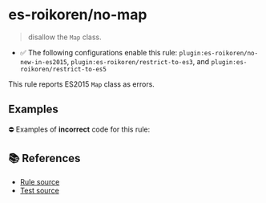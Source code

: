 # es-roikoren/no-map
> disallow the `Map` class.

- ✅ The following configurations enable this rule: `plugin:es-roikoren/no-new-in-es2015`, `plugin:es-roikoren/restrict-to-es3`, and `plugin:es-roikoren/restrict-to-es5`

This rule reports ES2015 `Map` class as errors.

## Examples

⛔ Examples of **incorrect** code for this rule:

<eslint-playground type="bad" code="/*eslint es-roikoren/no-map: error */
let map = new Map()
" />

## 📚 References

- [Rule source](https://github.com/roikoren755/eslint-plugin-es/blob/v0.0.0/src/rules/no-map.ts)
- [Test source](https://github.com/roikoren755/eslint-plugin-es/blob/v0.0.0/tests/src/rules/no-map.ts)

